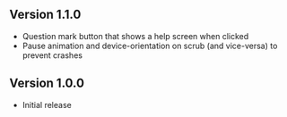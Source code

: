 
Version 1.1.0
----
- Question mark button that shows a help screen when clicked
- Pause animation and device-orientation on scrub (and vice-versa) to prevent crashes

Version 1.0.0
---------
- Initial release